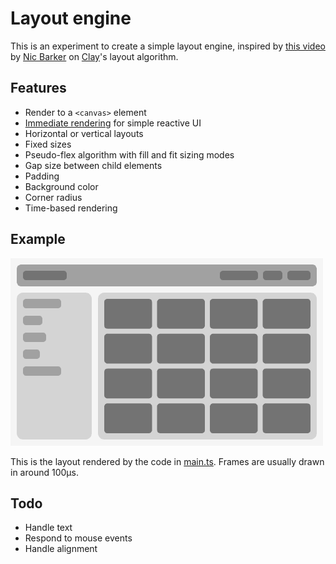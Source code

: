 # Layout engine

This is an experiment to create a simple layout engine, inspired by [this video](https://www.youtube.com/watch?v=by9lQvpvMIc) by [Nic Barker](https://github.com/nicbarker) on [Clay](https://github.com/nicbarker/clay)'s layout algorithm.

## Features

- Render to a `<canvas>` element
- [Immediate rendering](<https://en.wikipedia.org/wiki/Immediate_mode_(computer_graphics)>) for simple reactive UI
- Horizontal or vertical layouts
- Fixed sizes
- Pseudo-flex algorithm with fill and fit sizing modes
- Gap size between child elements
- Padding
- Background color
- Corner radius
- Time-based rendering

## Example

![an example of an image rendered by this project, mimicking the layout of a webpage, with a header containing links, a sidebar and a main content with a grid of images](demo.png)

This is the layout rendered by the code in [main.ts](./src/main.ts). Frames are usually drawn in around 100µs.

## Todo

- Handle text
- Respond to mouse events
- Handle alignment
